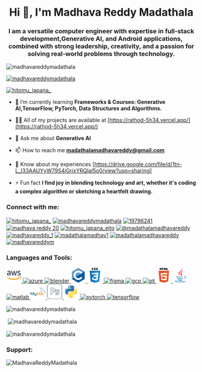 <h1 align="center">Hi 👋, I'm Madhava Reddy Madathala</h1>
<h3 align="center">I am a versatile computer engineer with expertise in full-stack development,Generative AI, and Android applications, combined with strong leadership, creativity, and a passion for solving real-world problems through technology.</h3>

<p align="left"> <img src="https://komarev.com/ghpvc/?username=madhavareddymadathala&label=Profile%20views&color=0e75b6&style=flat" alt="madhavareddymadathala" /> </p>

<p align="left"> <a href="https://github.com/ryo-ma/github-profile-trophy"><img src="https://github-profile-trophy.vercel.app/?username=madhavareddymadathala" alt="madhavareddymadathala" /></a> </p>

<p align="left"> <a href="https://twitter.com/hitomu_japana_" target="blank"><img src="https://img.shields.io/twitter/follow/hitomu_japana_?logo=twitter&style=for-the-badge" alt="hitomu_japana_" /></a> </p>

- 🌱 I’m currently learning **Frameworks & Courses: Generative AI,TensorFlow, PyTorch, Data Structures and Algorithms.**

- 👨‍💻 All of my projects are available at [https://rathod-5h34.vercel.app/](https://rathod-5h34.vercel.app/)

- 💬 Ask me about **Generative AI**

- 📫 How to reach me **madathalamadhavareddy@gmail.com**

- 📄 Know about my experiences [https://drive.google.com/file/d/1tn-L_I33AAUYyW79S4iGrixYRQlaI5o0/view?usp=sharing]
- ⚡ Fun fact **I find joy in blending technology and art, whether it's coding a complex algorithm or sketching a heartfelt drawing.**

<h3 align="left">Connect with me:</h3>
<p align="left">
<a href="https://twitter.com/hitomu_japana_" target="blank"><img align="center" src="https://raw.githubusercontent.com/rahuldkjain/github-profile-readme-generator/master/src/images/icons/Social/twitter.svg" alt="hitomu_japana_" height="30" width="40" /></a>
<a href="https://linkedin.com/in/madhavareddymadathala" target="blank"><img align="center" src="https://raw.githubusercontent.com/rahuldkjain/github-profile-readme-generator/master/src/images/icons/Social/linked-in-alt.svg" alt="madhavareddymadathala" height="30" width="40" /></a>
<a href="https://stackoverflow.com/users/19796241" target="blank"><img align="center" src="https://raw.githubusercontent.com/rahuldkjain/github-profile-readme-generator/master/src/images/icons/Social/stack-overflow.svg" alt="19796241" height="30" width="40" /></a>
<a href="https://kaggle.com/madhava reddy 20" target="blank"><img align="center" src="https://raw.githubusercontent.com/rahuldkjain/github-profile-readme-generator/master/src/images/icons/Social/kaggle.svg" alt="madhava reddy 20" height="30" width="40" /></a>
<a href="https://instagram.com/hitomu_japana_eito" target="blank"><img align="center" src="https://raw.githubusercontent.com/rahuldkjain/github-profile-readme-generator/master/src/images/icons/Social/instagram.svg" alt="hitomu_japana_eito" height="30" width="40" /></a>
<a href="https://medium.com/@madathalamadhavareddy" target="blank"><img align="center" src="https://raw.githubusercontent.com/rahuldkjain/github-profile-readme-generator/master/src/images/icons/Social/medium.svg" alt="@madathalamadhavareddy" height="30" width="40" /></a>
<a href="https://www.codechef.com/users/madhavareddy_1" target="blank"><img align="center" src="https://cdn.jsdelivr.net/npm/simple-icons@3.1.0/icons/codechef.svg" alt="madhavareddy_1" height="30" width="40" /></a>
<a href="https://www.hackerrank.com/madathalamadhav1" target="blank"><img align="center" src="https://raw.githubusercontent.com/rahuldkjain/github-profile-readme-generator/master/src/images/icons/Social/hackerrank.svg" alt="madathalamadhav1" height="30" width="40" /></a>
<a href="https://www.leetcode.com/madathalamadhavareddy" target="blank"><img align="center" src="https://raw.githubusercontent.com/rahuldkjain/github-profile-readme-generator/master/src/images/icons/Social/leet-code.svg" alt="madathalamadhavareddy" height="30" width="40" /></a>
<a href="https://www.topcoder.com/members/madhavareddym" target="blank"><img align="center" src="https://raw.githubusercontent.com/rahuldkjain/github-profile-readme-generator/master/src/images/icons/Social/topcoder.svg" alt="madhavareddym" height="30" width="40" /></a>
</p>

<h3 align="left">Languages and Tools:</h3>
<p align="left"> <a href="https://aws.amazon.com" target="_blank" rel="noreferrer"> <img src="https://raw.githubusercontent.com/devicons/devicon/master/icons/amazonwebservices/amazonwebservices-original-wordmark.svg" alt="aws" width="40" height="40"/> </a> <a href="https://azure.microsoft.com/en-in/" target="_blank" rel="noreferrer"> <img src="https://www.vectorlogo.zone/logos/microsoft_azure/microsoft_azure-icon.svg" alt="azure" width="40" height="40"/> </a> <a href="https://www.blender.org/" target="_blank" rel="noreferrer"> <img src="https://download.blender.org/branding/community/blender_community_badge_white.svg" alt="blender" width="40" height="40"/> </a> <a href="https://www.cprogramming.com/" target="_blank" rel="noreferrer"> <img src="https://raw.githubusercontent.com/devicons/devicon/master/icons/c/c-original.svg" alt="c" width="40" height="40"/> </a> <a href="https://www.w3schools.com/css/" target="_blank" rel="noreferrer"> <img src="https://raw.githubusercontent.com/devicons/devicon/master/icons/css3/css3-original-wordmark.svg" alt="css3" width="40" height="40"/> </a> <a href="https://www.figma.com/" target="_blank" rel="noreferrer"> <img src="https://www.vectorlogo.zone/logos/figma/figma-icon.svg" alt="figma" width="40" height="40"/> </a> <a href="https://cloud.google.com" target="_blank" rel="noreferrer"> <img src="https://www.vectorlogo.zone/logos/google_cloud/google_cloud-icon.svg" alt="gcp" width="40" height="40"/> </a> <a href="https://git-scm.com/" target="_blank" rel="noreferrer"> <img src="https://www.vectorlogo.zone/logos/git-scm/git-scm-icon.svg" alt="git" width="40" height="40"/> </a> <a href="https://www.w3.org/html/" target="_blank" rel="noreferrer"> <img src="https://raw.githubusercontent.com/devicons/devicon/master/icons/html5/html5-original-wordmark.svg" alt="html5" width="40" height="40"/> </a> <a href="https://www.java.com" target="_blank" rel="noreferrer"> <img src="https://raw.githubusercontent.com/devicons/devicon/master/icons/java/java-original.svg" alt="java" width="40" height="40"/> </a> <a href="https://www.mathworks.com/" target="_blank" rel="noreferrer"> <img src="https://upload.wikimedia.org/wikipedia/commons/2/21/Matlab_Logo.png" alt="matlab" width="40" height="40"/> </a> <a href="https://www.mysql.com/" target="_blank" rel="noreferrer"> <img src="https://raw.githubusercontent.com/devicons/devicon/master/icons/mysql/mysql-original-wordmark.svg" alt="mysql" width="40" height="40"/> </a> <a href="https://www.photoshop.com/en" target="_blank" rel="noreferrer"> <img src="https://raw.githubusercontent.com/devicons/devicon/master/icons/photoshop/photoshop-line.svg" alt="photoshop" width="40" height="40"/> </a> <a href="https://www.python.org" target="_blank" rel="noreferrer"> <img src="https://raw.githubusercontent.com/devicons/devicon/master/icons/python/python-original.svg" alt="python" width="40" height="40"/> </a> <a href="https://pytorch.org/" target="_blank" rel="noreferrer"> <img src="https://www.vectorlogo.zone/logos/pytorch/pytorch-icon.svg" alt="pytorch" width="40" height="40"/> </a> <a href="https://www.tensorflow.org" target="_blank" rel="noreferrer"> <img src="https://www.vectorlogo.zone/logos/tensorflow/tensorflow-icon.svg" alt="tensorflow" width="40" height="40"/> </a> </p>

<p><img align="center" src="https://github-readme-stats.vercel.app/api/top-langs?username=madhavareddymadathala&show_icons=true&locale=en&layout=compact" alt="madhavareddymadathala" /></p>

<p>&nbsp;<img align="center" src="https://github-readme-stats.vercel.app/api?username=madhavareddymadathala&show_icons=true&locale=en" alt="madhavareddymadathala" /></p>

<p><img align="center" src="https://github-readme-streak-stats.herokuapp.com/?user=madhavareddymadathala&" alt="madhavareddymadathala" /></p>

<h3 align="left">Support:</h3>
<p><a href="https://www.buymeacoffee.com/MadhavaReddyMadathala"> <img align="left" src="https://cdn.buymeacoffee.com/buttons/v2/default-yellow.png" height="50" width="210" alt="MadhavaReddyMadathala" /></a></p><br><br>
